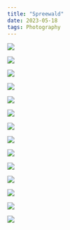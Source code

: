 ```yaml
---
title: "Spreewald"
date: 2023-05-18
tags: Photography
---
```


![](https://ams03pap001files.storage.live.com/y4mDVH69OuyR4l6UzW34kpM_Z4eEeKinT5pbExE8Fg9fEQAsKbE48xB9X2XXlHE3NpiFBbmDA1EKNJd8MkEO0YWAVmqvXR-Tz-nxgUoo19Ob15yyZ5P9TwxX_2-zjZC-9UYAODObcd4SJqTNwDUdRPRQoTv8K3MlXAWQz7sAsEnH8vKO0j7DolQdtptNMpW5LJl?width=5472&height=3648&cropmode=none) 

![](https://ams03pap001files.storage.live.com/y4mjjd3sgExIW-IGsHTLDLvu7r67u0TXVrYvPt7mcjb2RdJfLEl4N90UpReAXz0cR1r79hOv6gFq108g1B62DMEKS7hnQWiK1hGsCVASoX_YiWki1_YviVHg6E2O3oTJeE1xEjx-C_r5DN4cLEwQXlrB5oMu2Roj79OyyPF38qsZy6FIW4WcwiW91k3T3--Z1oD?width=5472&height=3648&cropmode=none)

![](https://ams03pap001files.storage.live.com/y4mGzmU9wbjN65wGMS5Frn_jdnRnHLRny5xNrxVrWFFL1d-dlv3qwWTDiQR2XqTuX6zPCaEmLF88FGfKFXjHQ5pDEG9cQVgPB0blsKksNgvS3S_nuPWtyyt98bI32wqiaIePOs9MPgum5lUxpViy6p17j8zPG03Gn8Pn9fPq9cFM9TF3bgwF9NLBb3ipty3VpPT?width=5472&height=3648&cropmode=none)

![](https://ams03pap001files.storage.live.com/y4mHkocCnC7uo262hk2-x42KhRafLiAhEss3-i4wJdzMPj6YZKlEb5iPc-VQNxYFSvLqznErtDejs2fgHLCYUd631bovgh02oSldqp3EaoKt8Uegs4VkdFLjZnAidr4VVzEzwRST0AJ0YklBEiQClyZkg-SgExkjoKWriZvkscUW06cDNYk0x_5-i6xFFZBH0a6?width=5472&height=3648&cropmode=none)

![](https://ams03pap001files.storage.live.com/y4m7_eoi10ZL3AxoSnw6Rnmh5G-35FLSlAcVkCfcm2xUvoP2q2GB_FpEoAmbxBF--_ur7QMJbub1_1-Wr5JmusnM1hffkOS8BGLw1299N1KN9NZnMOlT7ac4Qka37s24POdxWAcfvrIKPsW_A9pUGzauQqoXomuNPHMBVAKy-g9qKaA7E5JTcXE-OjxBpAmNATg?width=5472&height=3648&cropmode=none)

![](https://ams03pap001files.storage.live.com/y4m3oxOxBQtFSbhBdz6K2Ja8_pMg7aTPi5wro66fNnQjRMnSuYsb_9qNp-7pelFrZG1DeNUWqZiJLuCb6HjjGsb48g7jDNUQorz98Wr5UzAlMFoi7g6tBPoY4ch081EtK2VareY49qhWr2UPkMS3qJ3hR5S65WZUJVcaG-Jb5k3QPAbqHUkfP-T1RxLwS3CdW03?width=4106&height=2737&cropmode=none)

![](https://ams03pap001files.storage.live.com/y4mSNGkwFP5MZLAnxlri5iwnmjA2neM2bs_HqvFWuPzjBSxLhDZ7Vg1rMnm4a5S4RyCk763uYBfSlH_qPsLKZUGMU59IufNkA8zjqs6Mn8UmNs8iANnknaTfrs7tq6luttnZSAvZx_xvvLWCeLD3CCvWOdbBN94waOXMjMCOEWQZQS-O-M5igMUE5nOb6o7YJzP?width=5472&height=3648&cropmode=none)

![](https://ams03pap001files.storage.live.com/y4mxfVltzLg40mvKHgITyds_Kni3bwglodCihm0Jrh5I81dkVWZ-6s3iv4g6veUoJevxGg364UuZkC0DS9HWCxJs1xgMq0IrVRgYVzd09b7vwd18wSm7nYnnzEo24JC3DwKy-9Ld1Rbza6Kflo37NnM36VQ5JZdRAvuI0_rKkbv-DVoH_hS6HVSBSpptCw5DITP?width=5472&height=3648&cropmode=none)

![](https://ams03pap001files.storage.live.com/y4mLa4-secNT7EwhrtxGqY8_t4MfgoSwjeu3Y3fzy1c3RUgoQ2MfAb_tUSPmCXxNdQ3nA5z0jB6-0Op9AEs_JqRVzbKZjXaiy_IQJdBh7G0CuNPtNnUO8b_4KiYjQEx-c7-FwCnHoJR--uxB5P_WXfXLDa99Ygjm4TulYsoH6nZNIhM43hvlfcbdBsTol7JmvRr?width=5472&height=3648&cropmode=none)

![](https://ams03pap001files.storage.live.com/y4m35-PiwHiMUVAXmoBjJxydCugE1qT4neCBGcJ8pSMhLTm9oLkdbTNmcUG05RIAN_ypZ_csQSJqmW4exdOMUoWL187yV09P_rSUMCMc3Oj8sqz9e1xWjV5fQJopef-sscejW7z3ft9FhPAK9YSERWlqPcvSa3UT7G3Pa8CSSq2NCaFscXosMnoHm0w0Oh5ISRL?width=5472&height=3648&cropmode=none) 

![](https://ams03pap001files.storage.live.com/y4m8HzoMhcru8a7-zQ-kRDIiOjRCm_A_P_mCc9koEgs8QbbBrc7cNh0p4EAK4upXyiyazRxGZSvWqBsWtHZTQekmrWqiHQEm0J2xP7DYay_PcrXazfr1sCHooXYmTetm3_CdhkiiaBGJFS_cbNLaAQtaPpT9DFd32a-QU96s8zU5biQhINkdaJZcVM8Jo4ahQWr?width=5472&height=3648&cropmode=none)

![](https://ams03pap001files.storage.live.com/y4mZtn-PoPSxvtlr9S1M5PbLBTB1n76ENF5M_dqTXI9F_oMNIWYxjb5LmrXQLtOvCFqHqHXU8Z9f7n9wSggD4UjXCYjDx9TBHVsL6Evl0QU-v7TnVAIOfOdvddPQwqOhWug5vAnz0KAI7QVF73Otklxbf-wnL83Mmc-2-ARQ7RqKzAlYLc1brxgf6z90dNq2cfw?width=5472&height=3648&cropmode=none)

![](https://ams03pap001files.storage.live.com/y4mDDxPUU2LOwKdqh_IxsV_asKD-F_WcAVfG2l3Nxf-5KHAVYIPIsNlaTCFrzLlJROhGmQ3ldQxMpjfOhybv-Kr2Fx9FAR82rCxiN7GnfexS2iSBwXncX17x8QwO-9zZ7SFoYQ69axlWkkOSrhl9hXITfqmjN-n7KN91KCWNMV7j8dSSquxDWgJ_LQ6j_IKfkSR?width=5324&height=3013&cropmode=none)

![](https://ams03pap001files.storage.live.com/y4mD-buUVj8b3O6M7Qf6EUJogZJA6mnd1hV33E68pfAeXbIr4HzfPCtDx9mFvAAuDBi0zJ8Gi0g8tkmGeVoUfG0vGrhWJB2JpwSJawEFHyS2qeBZWBuwuLbyC87URPDZn2mnPKPCfoUsjL4NeqpcrnQUdIzL6sdMkZAVK5qyxj_6UKNTIRBKwTVVbxPkLTA0F7u?width=5472&height=3648&cropmode=none)

